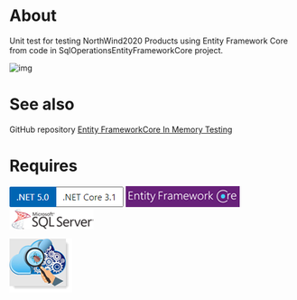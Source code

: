 ﻿# About

Unit test for testing NorthWind2020 Products using Entity Framework Core from code in SqlOperationsEntityFrameworkCore project.

![img](https://img.shields.io/badge/Karen%20Payne-MVP-lightgrey)

# See also

GitHub repository [Entity FrameworkCore In Memory Testing](https://github.com/karenpayneoregon/EntityFrameworkCoreInMemoryTesting)


# Requires

![ver](../assets/Versions.png) 
![ef](../assets/efcore.png)
![sql](../assets/sql-server.png)

![test](../assets/unitTesting.png)